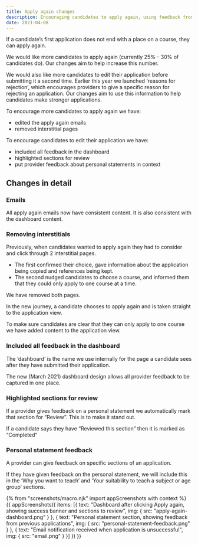 ```yaml
---
title: Apply again changes
description: Encouraging candidates to apply again, using feedback from previous applications.
date: 2021-04-08
---
```

If a candidate’s first application does not end with a place on a course, they can apply again.

We would like more candidates to apply again (currently 25% - 30% of candidates do). Our changes aim to help increase this number.

We would also like more candidates to edit their application before submitting it a second time. Earlier this year we launched ‘reasons for rejection’, which encourages providers to give a specific reason for rejecting an application. Our changes aim to use this information to help candidates make stronger applications.

To encourage more candidates to apply again we have:

* edited the apply again emails
* removed interstitial pages

To encourage candidates to edit their application we have:

* included all feedback in the dashboard
* highlighted sections for review
* put provider feedback about personal statements in context

## Changes in detail

### Emails

All apply again emails now have consistent content. It is also consistent with the dashboard content.

### Removing interstitials

Previously, when candidates wanted to apply again they had to consider and click through 2 interstitial pages.

* The first confirmed their choice, gave information about the application being copied and references being kept.
* The second nudged candidates to choose a course, and informed them that they could only apply to one course at a time.

We have removed both pages.

In the new journey, a candidate chooses to apply again and is taken straight to the application view.

To make sure candidates are clear that they can only apply to one course we have added content to the application view.

### Included all feedback in the dashboard

The ‘dashboard’ is the name we use internally for the page a candidate sees after they have submitted their application.

The new (March 2021) dashboard design allows all provider feedback to be captured in one place.

### Highlighted sections for review

If a provider gives feedback on a personal statement we automatically mark that section for “Review”. This is to make it stand out.

If a candidate says they have “Reviewed this section” then it is marked as “Completed”

### Personal statement feedback

A provider can give feedback on specific sections of an application.

If they have given feedback on the personal statement, we will include this in the ‘Why you want to teach’ and ‘Your suitability to teach a subject or age group’ sections.

{% from "screenshots/macro.njk" import appScreenshots with context %}
{{ appScreenshots({
  items: [{
      text: "Dashboard after clicking Apply again, showing success banner and sections to review",
      img: { src: "apply-again-dashboard.png" }
    }, {
      text: "Personal statement section, showing feedback from previous applications",
      img: { src: "personal-statement-feedback.png" }
    },
    {
      text: "Email notification received when application is unsuccessful",
      img: { src: "email.png" }
    }]
}) }}
